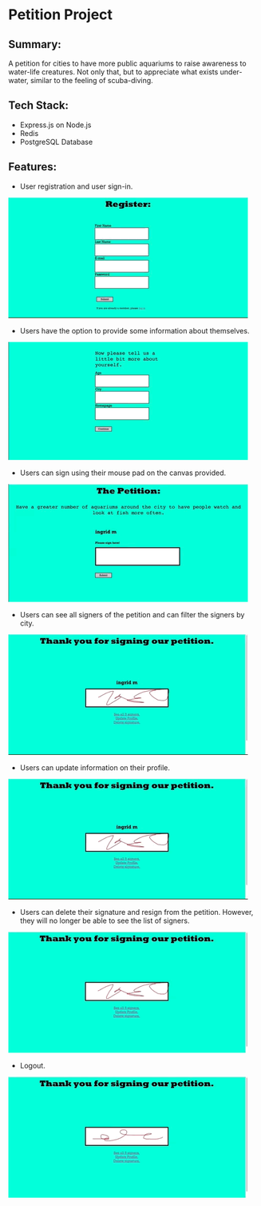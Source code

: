 # Petition Project

## Summary:
A petition for cities to have more public aquariums to raise awareness to water-life creatures. Not only that, but to appreciate what exists under-water, similar to the feeling of scuba-diving.
## Tech Stack:
* Express.js on Node.js
* Redis
* PostgreSQL Database

## Features:

* User registration and user sign-in.

![User Sign-Up](petition-1.gif)



* Users have the option to provide some information about themselves.

![User Info](user-info.gif)


* Users can sign using their mouse pad on the canvas provided.


![Signature](signature.gif)

* Users can see all signers of the petition and can filter the signers by city.

![Signers](petition-signers.gif)

* Users can update information on their profile.

![Update profile](petition-5.gif)

* Users can delete their signature and resign from the petition. However, they will no longer be able to see the list of signers.

![Delete signature](petition-6.gif)

* Logout.

![Logout](petition-7.gif)
